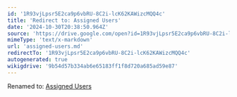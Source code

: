 ```yaml
---
id: '1R93vjLpsr5E2ca9p6vbRU-8C2i-lcK62KAWizcMQQ4c'
title: 'Redirect to: Assigned Users'
date: '2024-10-30T20:38:50.964Z'
source: 'https://drive.google.com/open?id=1R93vjLpsr5E2ca9p6vbRU-8C2i-lcK62KAWizcMQQ4c'
mimeType: 'text/x-markdown'
url: 'assigned-users.md'
redirectTo: '1R93vjLpsr5E2ca9p6vbRU-8C2i-lcK62KAWizcMQQ4c'
autogenerated: true
wikigdrive: '9b54d57b334ab6e65183ff1f8d720a685ad59e87'
---
```

Renamed to: [Assigned Users](assigned-users.md)
